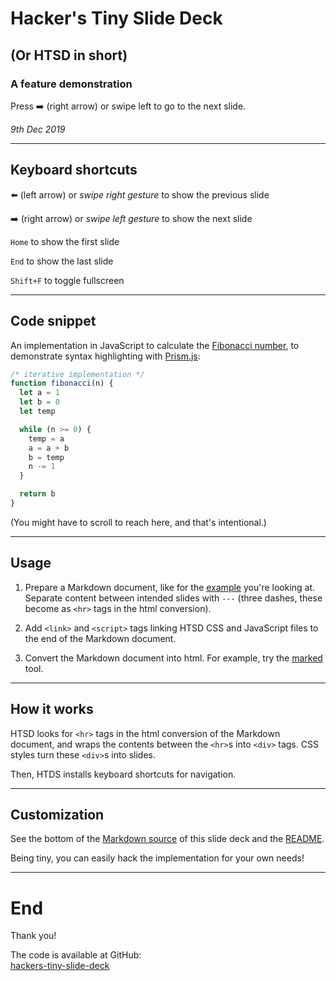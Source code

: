 # Hacker's Tiny Slide Deck

## (Or HTSD in short)

### A feature demonstration

Press ➡️ (right arrow) or swipe left to go to the next slide.

_9th Dec 2019_

---

## Keyboard shortcuts

⬅️ (left arrow) or _swipe right gesture_ to show the previous slide

➡️ (right arrow) or _swipe left gesture_ to show the next slide

`Home` to show the first slide

`End` to show the last slide

`Shift+F` to toggle fullscreen

---

## Code snippet

An implementation in JavaScript to calculate the [Fibonacci number], to
demonstrate syntax highlighting with [Prism.js]:

``` javascript
/* iterative implementation */
function fibonacci(n) {
  let a = 1
  let b = 0
  let temp

  while (n >= 0) {
    temp = a
    a = a + b
    b = temp
    n -= 1
  }

  return b
}
```

(You might have to scroll to reach here, and that's intentional.)

---

## Usage

1. Prepare a Markdown document, like for the [example][example.md]
   you're looking at. Separate content between intended slides with
   `---` (three dashes, these become as `<hr>` tags in the html
   conversion).

2. Add `<link>` and `<script>` tags linking HTSD CSS and JavaScript
   files to the end of the Markdown document.

3. Convert the Markdown document into html. For example, try the
   [marked] tool.

---

## How it works

HTSD looks for `<hr>` tags in the html conversion of the Markdown
document, and wraps the contents between the `<hr>`s into `<div>`
tags. CSS styles turn these `<div>`s into slides.

Then, HTDS installs keyboard shortcuts for navigation.

---

## Customization

See the bottom of the [Markdown source][example.md] of this slide deck
and the [README].

Being tiny, you can easily hack the implementation for your own needs!

---

# End

Thank you!

The code is available at GitHub:<br>
[hackers-tiny-slide-deck]

[Fibonacci number]: https://en.wikipedia.org/wiki/Fibonacci_number
[Prism.js]: https://prismjs.com/
[README]: https://github.com/tkareine/hackers-tiny-slide-deck/blob/master/README.md
[example.md]: https://raw.githubusercontent.com/tkareine/hackers-tiny-slide-deck/master/example.md
[hackers-tiny-slide-deck]: https://github.com/tkareine/hackers-tiny-slide-deck/
[marked]: https://github.com/markedjs/marked

<style type="text/css" media="screen">
@import url(https://fonts.googleapis.com/css?family=Roboto:400,400i,700|Roboto+Mono:400,700);
:root {
  --htsd-sans-font-family: 'Roboto', sans-serif;
  --htsd-mono-font-family: 'Roboto Mono', monospace;
}
</style>
<script type="text/javascript" src="htsd.min.js"></script>
<script type="text/javascript" src="https://cdnjs.cloudflare.com/ajax/libs/prism/1.17.1/prism.min.js"></script>
